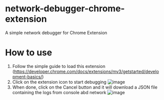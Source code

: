 # network-debugger-chrome-extension
A simple network debugger for Chrome Extension

# How to use
1. Follow the simple guide to load this extension (https://developer.chrome.com/docs/extensions/mv3/getstarted/development-basics/)
2. Click on the extension icon to start debugging ![image](https://github.com/psteh/network-debugger-chrome-extension/assets/42758493/1c1c6f14-0758-4500-951a-e4b91e911871)
3. When done, click on the Cancel button and it will download a JSON file containing the logs from console abd network ![image](https://github.com/psteh/network-debugger-chrome-extension/assets/42758493/3b157f6e-2cbf-4d6b-b218-2e25f3e7be68)

